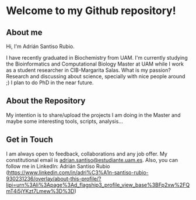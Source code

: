 # Welcome to my Github repository!

## About me

Hi, I'm Adrián Santiso Rubio.

I have recently graduated in Biochemistry from UAM.
I'm currently studying the Bioinformatics and Computational Biology Master at UAM while I work as a student researcher in CIB-Margarita Salas.
What is my passion? Research and discussing about science, specially with nice people around ;)
I plan to do PhD in the near future.

## About the Repository
My intention is to share/upload the projects I am doing in the Master and maybe some interesting tools, scripts, analysis...

## Get in Touch
I am always open to feedback, collaborations and any job offer.
My constitutional email is adrian.santiso@estudiante.uam.es.
Also, you can follow me in LinkedIn: Adrián Santiso Rubio (https://www.linkedin.com/in/adri%C3%A1n-santiso-rubio-930231236/overlay/about-this-profile/?lipi=urn%3Ali%3Apage%3Ad_flagship3_profile_view_base%3BFp2xw%2FQmT4i5jYKzt7Lmew%3D%3D)

<!---
asantisorubio/asantisorubio is a ✨ special ✨ repository because its `README.md` (this file) appears on your GitHub profile.
You can click the Preview link to take a look at your changes.
--->
